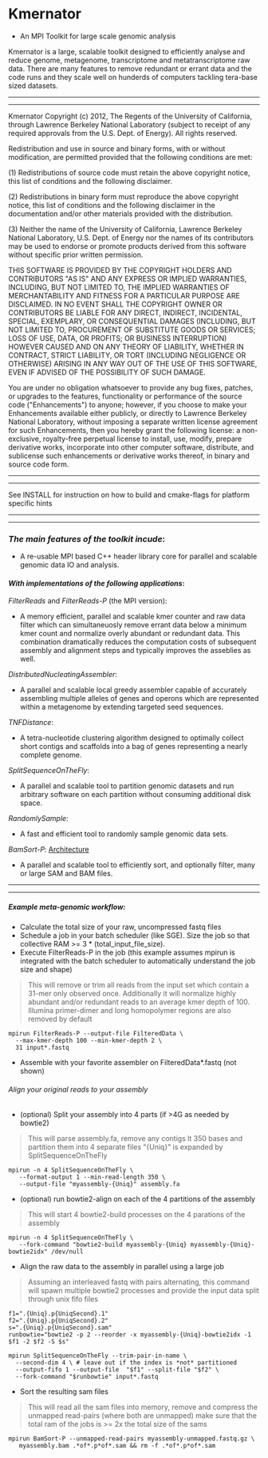 # **Kmernator**

* An MPI Toolkit for large scale genomic analysis

Kmernator is a large, scalable toolkit designed to efficiently analyse and
reduce genome, metagenome, transcriptome and metatranscriptome raw data.  There
are many features to remove redundant or errant data and the code runs and they
scale well on hunderds of computers tackling tera-base sized datasets.   

*****************
*****************

Kmernator Copyright (c) 2012, The Regents of the University of California, 
through Lawrence Berkeley National Laboratory (subject to receipt of any 
required approvals from the U.S. Dept. of Energy).  All rights reserved.
 
Redistribution and use in source and binary forms, with or without 
modification, are permitted provided that the following conditions are met:
 
(1) Redistributions of source code must retain the above copyright notice, this 
list of conditions and the following disclaimer.
 
(2) Redistributions in binary form must reproduce the above copyright notice, 
this list of conditions and the following disclaimer in the documentation 
and/or other materials provided with the distribution.
 
(3) Neither the name of the University of California, Lawrence Berkeley 
National Laboratory, U.S. Dept. of Energy nor the names of its contributors may 
be used to endorse or promote products derived from this software without 
specific prior written permission.
 
THIS SOFTWARE IS PROVIDED BY THE COPYRIGHT HOLDERS AND CONTRIBUTORS "AS IS" AND 
ANY EXPRESS OR IMPLIED WARRANTIES, INCLUDING, BUT NOT LIMITED TO, THE IMPLIED 
WARRANTIES OF MERCHANTABILITY AND FITNESS FOR A PARTICULAR PURPOSE ARE 
DISCLAIMED. IN NO EVENT SHALL THE COPYRIGHT OWNER OR CONTRIBUTORS BE LIABLE FOR 
ANY DIRECT, INDIRECT, INCIDENTAL, SPECIAL, EXEMPLARY, OR CONSEQUENTIAL DAMAGES 
(INCLUDING, BUT NOT LIMITED TO, PROCUREMENT OF SUBSTITUTE GOODS OR SERVICES; 
LOSS OF USE, DATA, OR PROFITS; OR BUSINESS INTERRUPTION) HOWEVER CAUSED AND ON 
ANY THEORY OF LIABILITY, WHETHER IN CONTRACT, STRICT LIABILITY, OR TORT 
(INCLUDING NEGLIGENCE OR OTHERWISE) ARISING IN ANY WAY OUT OF THE USE OF THIS 
SOFTWARE, EVEN IF ADVISED OF THE POSSIBILITY OF SUCH DAMAGE.
 
You are under no obligation whatsoever to provide any bug fixes, patches, or 
upgrades to the features, functionality or performance of the source code 
("Enhancements") to anyone; however, if you choose to make your Enhancements 
available either publicly, or directly to Lawrence Berkeley National 
Laboratory, without imposing a separate written license agreement for such 
Enhancements, then you hereby grant the following license: a  non-exclusive, 
royalty-free perpetual license to install, use, modify, prepare derivative 
works, incorporate into other computer software, distribute, and sublicense 
such enhancements or derivative works thereof, in binary and source code form.

*****************
*****************


See INSTALL for instruction on how to build and cmake-flags for platform
specific hints


*****************
*****************


### *The main features of the toolkit incude*:

* A re-usable MPI based C++ header library core for parallel and scalable genomic data
IO and analysis.

#### *With implementations of the following applications*:

*FilterReads* and *FilterReads-P* (the MPI version):

* A memory efficient, parallel and scalable kmer counter and raw data filter which
  can simultaneuosly remove errant data below a minimum kmer count and normalize overly
  abundant or redundant data.  This combination dramatically reduces the computation
  costs of subsequent assembly and alignment steps and typically improves the asseblies
  as well.

*DistributedNucleatingAssembler*:

* A parallel and scalable local greedy assembler capable of accurately assembling
  multiple alleles of genes and operons which are represented within a metagenome by
  extending targeted seed sequences.

*TNFDistance*:

*  A tetra-nucleotide clustering algorithm designed to optimally collect short contigs
  and scaffolds into a bag of genes representing a nearly complete genome.

*SplitSequenceOnTheFly*:

*  A parallel and scalable tool to partition genomic datasets and run arbitrary software
on each partition without consuming additional disk space.

*RandomlySample*:

*  A fast and efficient tool to randomly sample genomic data sets.

*BamSort-P*: [Architecture](https://docs.google.com/presentation/d/1IbL3vA8yv8mW6IGWsDTq7T8EOJ-vQthxUPwLFRCWOMk/edit "BamSort-P Architecture")

*  A parallel and scalable tool to efficiently sort, and optionally filter, many or large
  SAM and BAM files.


*****************
*****************

##### Example meta-genomic workflow:

*  Calculate the total size of your raw, uncompressed fastq files
*  Schedule a job in your batch scheduler (like SGE).  Size the job
   so that collective RAM >= 3 * (total_input_file_size).
*  Execute FilterReads-P in the job (this example assumes mpirun is
   integrated with the batch scheduler to automatically understand the
   job size and shape)

>    This will remove or trim all reads from the input set which contain
>    a 31-mer only observed once.  Additionally it will normalize
>    highly abundant and/or redundant reads to an average kmer depth
>    of 100.  Illumina primer-dimer and long homopolymer regions are 
>   also removed by default

    mpirun FilterReads-P --output-file FilteredData \  
      --max-kmer-depth 100 --min-kmer-depth 2 \  
      31 input*.fastq

*  Assemble with your favorite assembler on FilteredData*.fastq (not shown)

######  Align your original reads to your assembly 
*  (optional) Split your assembly into 4 parts (if >4G as needed by bowtie2)

>   This will parse assembly.fa, remove any contigs lt 350 bases
>   and partition them into 4 separate files "{Uniq}" is expanded by SplitSequenceOnTheFly

    mpirun -n 4 SplitSequenceOnTheFly \  
       --format-output 1 --min-read-length 350 \  
       --output-file "myassembly-{Uniq}" assembly.fa

*  (optional) run bowtie2-align on each of the 4 partitions of the assembly


>    This will start 4 bowtie2-build processes on the 4 parations of the assembly

    mpirun -n 4 SplitSequenceOnTheFly \
       --fork-command "bowtie2-build myassembly-{Uniq} myassembly-{Uniq}-bowtie2idx" /dev/null


* Align the raw data to the assembly in parallel using a large job


>   Assuming an interleaved fastq with pairs alternating, this command will
>   spawn multiple bowtie2 processes and provide the input data split
>   through unix fifo files

    f1=".{Uniq}.p{UniqSecond}.1"
    f2=".{Uniq}.p{UniqSecond}.2"
    s=".{Uniq}.p{UniqSecond}.sam"
    runbowtie="bowtie2 -p 2 --reorder -x myassembly-{Uniq}-bowtie2idx -1 $f1 -2 $f2 -S $s"

    mpirun SplitSequenceOnTheFly --trim-pair-in-name \
      --second-dim 4 \ # leave out if the index is *not* partitioned
      --output-fifo 1 --output-file  "$f1" --split-file "$f2" \
      --fork-command "$runbowtie" input*.fastq

* Sort the resulting sam files

>   This will read all the sam files into memory, remove and compress
>   the unmapped read-pairs (where both are unmapped)
>   make sure that the total ram of the jobs is >= 2x the total size of the sams

    mpirun BamSort-P --unmapped-read-pairs myassembly-unmapped.fastq.gz \
       myassembly.bam .*of*.p*of*.sam && rm -f .*of*.p*of*.sam


